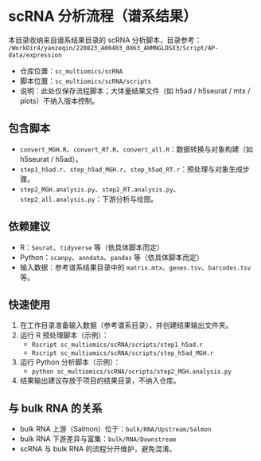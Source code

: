 # scRNA 分析流程（谱系结果）

本目录收纳来自谱系结果目录的 scRNA 分析脚本，目录参考：
`/WorkDir4/yanzeqin/220823_A00403_0863_AHMNGLDSX3/Script/AP-data/expression`

- 仓库位置：`sc_multiomics/scRNA`
- 脚本位置：`sc_multiomics/scRNA/scripts`
- 说明：此处仅保存流程脚本；大体量结果文件（如 h5ad / h5seurat / mtx / plots）不纳入版本控制。

## 包含脚本
- `convert_MGH.R`、`convert_RT.R`、`convert_all.R`：数据转换与对象构建（如 h5seurat / h5ad）。
- `step1_h5ad.r`、`step_h5ad_MGH.r`、`step_h5ad_RT.r`：预处理与对象生成步骤。
- `step2_MGH.analysis.py`、`step2_RT.analysis.py`、`step2_all.analysis.py`：下游分析与绘图。

## 依赖建议
- R：`Seurat`、`tidyverse` 等（依具体脚本而定）
- Python：`scanpy`、`anndata`、`pandas` 等（依具体脚本而定）
- 输入数据：参考谱系结果目录中的 `matrix.mtx`、`genes.tsv`、`barcodes.tsv` 等。

## 快速使用
1. 在工作目录准备输入数据（参考谱系目录），并创建结果输出文件夹。
2. 运行 R 预处理脚本（示例）：
   - `Rscript sc_multiomics/scRNA/scripts/step1_h5ad.r`
   - `Rscript sc_multiomics/scRNA/scripts/step_h5ad_MGH.r`
3. 运行 Python 分析脚本（示例）：
   - `python sc_multiomics/scRNA/scripts/step2_MGH.analysis.py`
4. 结果输出建议存放于项目的结果目录，不纳入仓库。

## 与 bulk RNA 的关系
- bulk RNA 上游（Salmon）位于：`bulk/RNA/Upstream/Salmon`
- bulk RNA 下游差异与富集：`bulk/RNA/Downstream`
- scRNA 与 bulk RNA 的流程分开维护，避免混淆。


